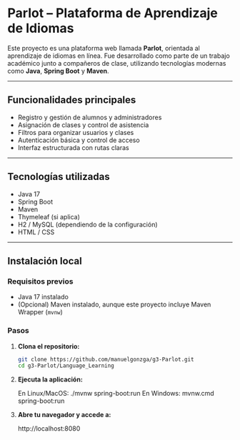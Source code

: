 # Parlot – Plataforma de Aprendizaje de Idiomas

Este proyecto es una plataforma web llamada **Parlot**, orientada al aprendizaje de idiomas en línea. 
Fue desarrollado como parte de un trabajo académico junto a compañeros de clase, 
utilizando tecnologías modernas como **Java**, **Spring Boot** y **Maven**.

---

## Funcionalidades principales

- Registro y gestión de alumnos y administradores
- Asignación de clases y control de asistencia
- Filtros para organizar usuarios y clases
- Autenticación básica y control de acceso
- Interfaz estructurada con rutas claras

---

## Tecnologías utilizadas

- Java 17
- Spring Boot
- Maven
- Thymeleaf (si aplica)
- H2 / MySQL (dependiendo de la configuración)
- HTML / CSS

---

## Instalación local

### Requisitos previos

- Java 17 instalado
- (Opcional) Maven instalado, aunque este proyecto incluye Maven Wrapper (`mvnw`)

### Pasos

1. **Clona el repositorio:**

   ```bash
   git clone https://github.com/manuelgonzga/g3-Parlot.git
   cd g3-Parlot/Language_Learning

2. **Ejecuta la aplicación:**

   En Linux/MacOS: ./mvnw spring-boot:run
   En Windows: mvnw.cmd spring-boot:run

3. **Abre tu navegador y accede a:**

   http://localhost:8080

   
